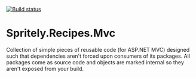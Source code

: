[![Build status](https://ci.appveyor.com/api/projects/status/xi8q5oxf5xc07e0d/branch/master?svg=true)](https://ci.appveyor.com/project/Spritely/recipes-mvc/branch/master)

# Spritely.Recipes.Mvc
Collection of simple pieces of reusable code (for ASP.NET MVC) designed such that dependencies aren't forced upon consumers of its packages. All packages come as source code and objects are marked internal so they aren't exposed from your build.
